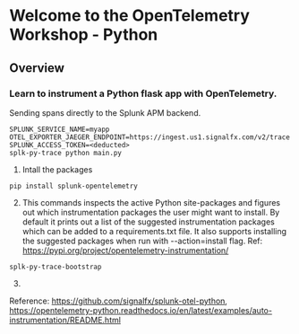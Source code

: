# Welcome to the OpenTelemetry Workshop - Python 

## Overview

### Learn to instrument a Python flask app with OpenTelemetry. 

Sending spans directly to the Splunk APM backend. 
```
SPLUNK_SERVICE_NAME=myapp OTEL_EXPORTER_JAEGER_ENDPOINT=https://ingest.us1.signalfx.com/v2/trace SPLUNK_ACCESS_TOKEN=<deducted>
splk-py-trace python main.py

```

1. Intall the packages
```
pip install splunk-opentelemetry
```

2.  This commands inspects the active Python site-packages and figures out which instrumentation packages the user might want to install. By default it prints out a list of the suggested instrumentation packages which can be added to a requirements.txt file. It also supports installing the suggested packages when run with --action=install flag. Ref: https://pypi.org/project/opentelemetry-instrumentation/

```
splk-py-trace-bootstrap
```

3. 

Reference: https://github.com/signalfx/splunk-otel-python, https://opentelemetry-python.readthedocs.io/en/latest/examples/auto-instrumentation/README.html
